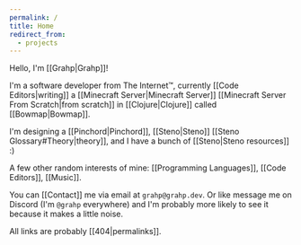 ```yaml
---
permalink: /
title: Home
redirect_from:
  - projects
---
```

Hello, I'm [[Grahp|Grahp]]!

I'm a software developer from The Internet™, currently [[Code Editors|writing]] a [[Minecraft Server|Minecraft Server]] [[Minecraft Server From Scratch|from scratch]] in [[Clojure|Clojure]] called [[Bowmap|Bowmap]].

I'm designing a [[Pinchord|Pinchord]], [[Steno|Steno]] [[Steno Glossary#Theory|theory]], and I have a bunch of [[Steno|Steno resources]] :)

A few other random interests of mine: [[Programming Languages]], [[Code Editors]], [[Music]].

You can [[Contact]] me via email at `grahp@grahp.dev`. Or like message me on Discord (I'm `@grahp` everywhere) and I'm probably more likely to see it because it makes a little noise.

All links are probably [[404|permalinks]].
